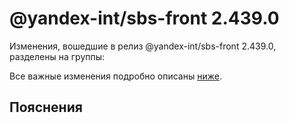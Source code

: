 # @yandex-int/sbs-front 2.439.0

<!-- ЧЕЛОВЕЧЕСКОЕ ВСТУПЛЕНИЕ -->

Изменения, вошедшие в релиз @yandex-int/sbs-front 2.439.0, разделены на группы:

Все важные изменения подробно описаны [ниже](#Пояснения).

## Пояснения

